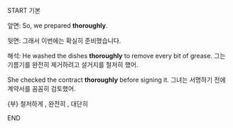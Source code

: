 START
기본

앞면:
So, we prepared **thoroughly**.

뒷면:
그래서 이번에는 확실히 준비했습니다.

해석:
He washed the dishes **thoroughly** to remove every bit of grease.
그는 기름기를 완전히 제거하려고 설거지를 철저히 했어.

She checked the contract **thoroughly** before signing it.
그녀는 서명하기 전에 계약서를 꼼꼼히 검토했어.

{부} 철저하게 , 완전히 , 대단히
<!--ID: 1742872277842-->
END
